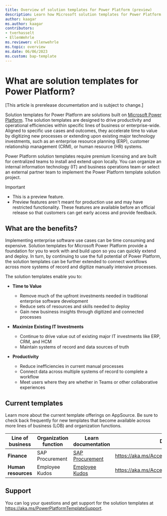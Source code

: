 ```yaml
---
title: Overview of solution templates for Power Platform (preview)
description: Learn how Microsoft solution templates for Power Platform empower you to create solutions.
author: kaagar
ms.author: kaagar
contributors: 
- tverhasselt
- EllenWehrle
ms.reviewer: ellenwehrle
ms.topic: overview
ms.date: 06/06/2023
ms.custom: bap-template
---
```


# What are solution templates for Power Platform?

[This article is prerelease documentation and is subject to change.]

Solution templates for Power Platform are solutions built on [Microsoft Power Platform](/power-platform/). The solution templates are designed to drive productivity and operational efficiencies within specific lines of business or enterprise-wide. Aligned to specific use cases and outcomes, they accelerate time to value by digitizing new processes or extending upon existing major technology investments, such as an enterprise resource planning (ERP), customer relationship management (CRM), or human resource (HR) systems.

Power Platform solution templates require premium licensing and are built for centralized teams to install and extend upon locally. You can organize an internal information technology (IT) and  business operations team or select an external partner team to implement the Power Platform template solution project.

> [!IMPORTANT]
>
> - This is a preview feature.
> - Preview features aren't meant for production use and may have restricted functionality. These features are available before an official release so that customers can get early access and provide feedback.

## What are the benefits?

Implementing enterprise software use cases can be time consuming and expensive. Solution templates for Microsoft Power Platform provide a foundation for you to work with and build upon so you can quickly extend and deploy. In turn, by continuing to use the full potential of Power Platform, the solution templates can be further extended to connect workflows across more systems of record and digitize manually intensive processes.

The solution templates enable you to:

- **Time to Value**
  - Remove much of the upfront investments needed in traditional enterprise software development
  - Reduce sets of resources and skills needed to deploy
  - Gain new business insights through digitized and connected processes

- **Maximize Existing IT Investments**
  - Continue to drive value out of existing major IT investments like ERP, CRM, and HCM
  - Maintain systems of record and data sources of truth

- **Productivity**
  - Reduce inefficiencies in current manual processes
  - Connect data across multiple systems of record to complete a workflow
  - Meet users where they are whether in Teams or other collaborative experiences

## Current templates

Learn more about the current template offerings on AppSource. Be sure to check back frequently for new templates that become available across more lines of business (LOB) and organization functions.

| Line of business | Organization function | Learn documentation                                                                                                         |  Download                                     |
|------------------|-----------------------|-----------------------------------------------------------------------------------------------------------------------------|-----------------------------------------------|
| **Finance**          | SAP Procurement       | [SAP Procurement](finance/sap-procurement/overview.md) | <https://aka.ms/AccessSAPProcurementTemplate> |
| **Human resources**  | Employee Kudos        | [Employee Kudos](hr/employee-kudos/overview.md)        | <https://aka.ms/AccessEmployeeKudosTemplate>  |

## Support

You can log your questions and get support for the solution templates at <https://aka.ms/PowerPlatformTemplateSupport>.
